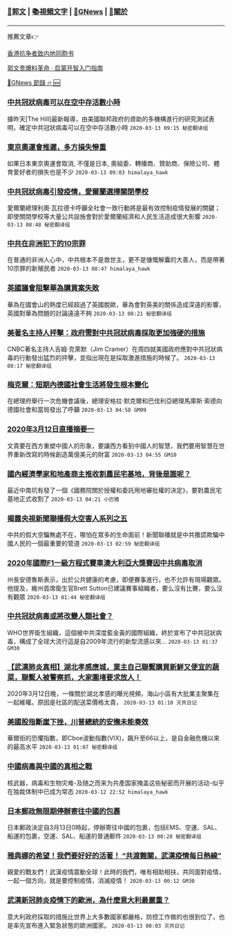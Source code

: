 ###  [:eagle:郭文](https://github.com/ourhimalayas/txt) | [:books:視頻文字](https://github.com/ourhimalayas/txt/blob/master/content/README.md) | [:newspaper:GNews](https://github.com/ourhimalayas/txt/blob/master/content/gnews/README.md) | [:pray:關於](https://github.com/ourhimalayas/home/tree/master/about)
---

推薦文章:point_right:

[香港抗争者致内地同胞书](https://github.com/ourhimalayas/news/blob/master/2019/08/a_letter_from_the_hong_kong_people.md)

[郭文贵爆料革命 · 启蒙开智入门指南](https://github.com/ourhimalayas/txt/issues/1)

[:newspaper:GNews 節錄 :fire: :new:](https://github.com/ourhimalayas/txt/blob/master/content/gnews/README.md) 



### [中共冠狀病毒可以在空中存活數小時](/content/gnews/1/README.md)

據昨天[The Hill]最新報導，由美國聯邦政府的資助的多機構進行的研究測試表明，確定中共冠狀病毒可以在空中存活數小時  `2020-03-13 09:15 秘密翻译组`

### [東京奧運會推遲，多方損失慘重](/content/gnews/2/README.md)

如果日本東京奧運會取消, 不僅是日本, 奧組委、轉播商、贊助商、保險公司、體育愛好者的損失也是不少  `2020-03-13 09:03 himalaya_hawk`

### [中共冠狀病毒引發疫情，愛爾蘭選擇關閉學校](/content/gnews/3/README.md)

愛爾蘭總理利奧·瓦拉德卡呼籲全社會一致行動將是最有效控制疫情發展的關鍵；即使關閉學校等大量公共設施會對於愛爾蘭經濟和人民生活造成很大影響  `2020-03-13 08:48 秘密翻译组`

### [中共在非洲犯下的10宗罪](/content/gnews/4/README.md)

在普通的非洲人心中，中共根本不是救世主，更不是慷慨解囊的大善人，而是帶著10宗罪的新殖民者  `2020-03-13 08:47 himalaya_hawk`

### [英國議會阻擊華為購買案失敗](/content/gnews/5/README.md)

華為在國會山的熱度已經超過了英國脫歐，華為會對英美的關係造成深遠的影響，英國對華為問題的討論遠遠不夠  `2020-03-13 08:21 秘密翻译组`

### [美著名主持人抨擊：政府需對中共冠狀病毒採取更加強硬的措施](/content/gnews/6/README.md)

CNBC著名主持人吉姆·克萊默（Jim Cramer）在周四就美國政府應對中共冠狀病毒的行動發出猛烈的抨擊，並指出現在是採取激進措施的時候了。  `2020-03-13 08:17 秘密翻译组`

### [梅克爾：短期內德國社會生活將發生根本變化](/content/gnews/7/README.md)

在總理府舉行一次危機會議後，總理安格拉·默克爾和巴伐利亞總理馬庫斯·索德向德國社會和當局發出了呼籲  `2020-03-13 04:58 GM09`

### [2020年3月12日直播摘要一](/content/gnews/8/README.md)

文貴要在西方重塑中國人的形象，要讓西方看到中國人的智慧，我們要用智慧在世界重新改寫的時候創造萬億美元的財富  `2020-03-13 04:55 GM10`

### [國內經濟學家和地產商主推收割農民宅基地，背後是誰呢？](/content/gnews/9/README.md)

最近中南坑有發了一個《國務院關於授權和委託用地審批權的決定》，要對農民宅基地正式收割了  `2020-03-13 04:21 小巴猪`

### [揭露央視新聞聯播假大空害人系列之五](/content/gnews/10/README.md)

中共的假大空騙無處不在，哪怕在眾多的生命面前！新聞聯播就是中共撒謊欺騙中國人民的一個最重要的管道  `2020-03-13 02:59 秘密翻译组`

### [2020年國際F1一級方程式賽車澳大利亞大獎賽因中共病毒取消](/content/gnews/11/README.md)

州長安德魯斯表示，出於公共健康的考慮，即便賽事進行，也不允許有現場觀眾。他提及，維州首席衛生官Brett Sutton已建議賽事組織者，要么沒有比賽，要么沒有觀眾  `2020-03-13 01:44 秘密翻译组`

### [中共冠狀病毒或將改變人類社會？](/content/gnews/12/README.md)

WHO世界衛生組織，這個被中共深度藍金黃的國際組織，終於宣布了中共冠狀病毒，構成了全球大流行這是自2009年流行的新型流感以來...  `2020-03-13 01:37 GM30`

### [【武漢肺炎真相】湖北孝感應城，業主自己聯繫購買新鮮又便宜的蔬菜，聯繫人被警察抓，大家圍堵要求放人！](/content/gnews/13/README.md)

2020年3月12日晚，一條關於湖北孝感的曝光視頻，海山小區有大批業主聚集在一起維權。原因是社區的配送菜價格太貴，  `2020-03-13 01:10 灭共日记`

### [美國股指斷崖下挫，川普總統的安撫未能奏效](/content/gnews/14/README.md)

華爾街的恐懼指數，即Cboe波動指數(VIX)，飆升至66以上，是自金融危機以來的最高水平  `2020-03-13 01:07 秘密翻译组`

### [中國病毒與中國的真相之戰](/content/gnews/15/README.md)

核武器，病毒和生物灾难-及随之而来为共產国家掩盖这些秘密而开展的活动-似乎在独裁体制中已成为常态  `2020-03-12 22:52 himalaya_hawk`

### [日本郵政無限期停辦寄往中國的包裹](/content/gnews/16/README.md)

日本郵政決定自3月13日0時起，停辦寄往中國的包裹，包括EMS、空運、SAL、船運的包裹，空運、SAL、船運的普通郵件  `2020-03-13 00:28 秘密翻译组`

### [雅典娜的希望！我們要好好的活著！ “共渡難關，武漢疫情每日熱線”](/content/gnews/17/README.md)

親愛的戰友們！武漢疫情震動全球！此時的我們，唯有相助相扶，共同面對疫情，一起一個方向，就是要控制疫情，消滅疫情！  `2020-03-13 00:12 GM30`

### [武漢新冠肺炎疫情下的歐洲，為什麼意大利最嚴重？](/content/gnews/18/README.md)

意大利政府採取的措施比世界上大多數國家都嚴格，防控工作做的也很到位了，也是率先宣布進入緊急狀態的歐洲國家。  `2020-03-13 00:03 灭共日记`

